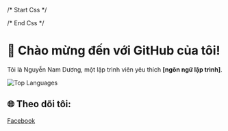 <link rel="stylesheet" href="https://cdnjs.cloudflare.com/ajax/libs/font-awesome/6.7.1/css/all.min.css" integrity="sha512-5Hs3dF2AEPkpNAR7UiOHba+lRSJNeM2ECkwxUIxC1Q/FLycGTbNapWXB4tP889k5T5Ju8fs4b1P5z/iB4nMfSQ==" crossorigin="anonymous" referrerpolicy="no-referrer" />

/* Start Css */
 <style>
   .scocial-content {
     background-color: red;
   }
 </style>

/* End Css */


# 🌟 Chào mừng đến với GitHub của tôi!
Tôi là Nguyễn Nam Dương, một lập trình viên yêu thích __[ngôn ngữ lập trình]__.


![Top Languages](https://github-readme-stats.vercel.app/api/top-langs/?username=namduongit&layout=compact)


## 🌐 Theo dõi tôi:
<div class="social-content">
  <div class="group-item">
    <a href="https://www.facebook.com/nduongit">
      <i class="fa-brands fa-facebook"></i>
      <span>Facebook</span>
    </a>
  </div>
  <div class="group-item">
  </div>
</div>





